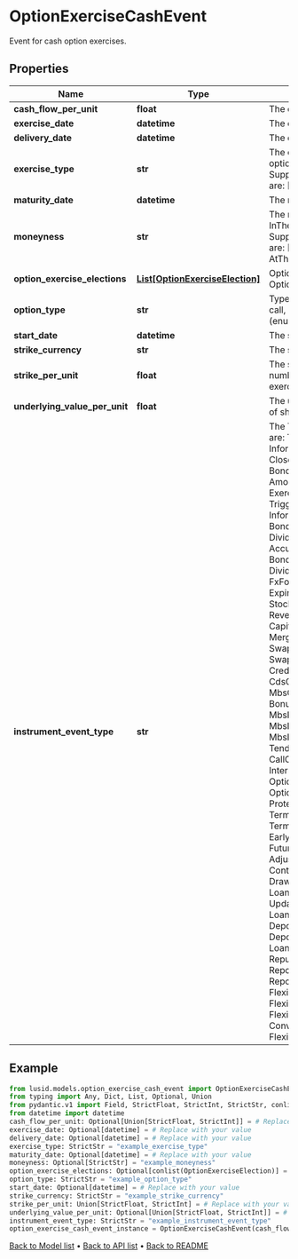 # OptionExerciseCashEvent

Event for cash option exercises.
## Properties
Name | Type | Description | Notes
------------ | ------------- | ------------- | -------------
**cash_flow_per_unit** | **float** | The cashflow per unit | [optional] 
**exercise_date** | **datetime** | The exercise date of the option. | [optional] 
**delivery_date** | **datetime** | The delivery date of the option. | [optional] 
**exercise_type** | **str** | The optionality type of the underlying option e.g. American, European.    Supported string (enumeration) values are: [European, Bermudan, American]. | 
**maturity_date** | **datetime** | The maturity date of the option. | [optional] 
**moneyness** | **str** | The moneyness of the option e.g. InTheMoney, OutOfTheMoney.    Supported string (enumeration) values are: [InTheMoney, OutOfTheMoney, AtTheMoney]. | [optional] 
**option_exercise_elections** | [**List[OptionExerciseElection]**](OptionExerciseElection.md) | Option exercise election for this OptionExercisePhysicalEvent. | [optional] 
**option_type** | **str** | Type of optionality that is present e.g. call, put.    Supported string (enumeration) values are: [Call, Put]. | 
**start_date** | **datetime** | The start date of the option. | [optional] 
**strike_currency** | **str** | The strike currency of the equity option. | 
**strike_per_unit** | **float** | The strike of the equity option times the number of shares to exchange if exercised. | 
**underlying_value_per_unit** | **float** | The underlying price times the number of shares to exchange if exercised. | [optional] 
**instrument_event_type** | **str** | The Type of Event. The available values are: TransitionEvent, InformationalEvent, OpenEvent, CloseEvent, StockSplitEvent, BondDefaultEvent, CashDividendEvent, AmortisationEvent, CashFlowEvent, ExerciseEvent, ResetEvent, TriggerEvent, RawVendorEvent, InformationalErrorEvent, BondCouponEvent, DividendReinvestmentEvent, AccumulationEvent, BondPrincipalEvent, DividendOptionEvent, MaturityEvent, FxForwardSettlementEvent, ExpiryEvent, ScripDividendEvent, StockDividendEvent, ReverseStockSplitEvent, CapitalDistributionEvent, SpinOffEvent, MergerEvent, FutureExpiryEvent, SwapCashFlowEvent, SwapPrincipalEvent, CreditPremiumCashFlowEvent, CdsCreditEvent, CdxCreditEvent, MbsCouponEvent, MbsPrincipalEvent, BonusIssueEvent, MbsPrincipalWriteOffEvent, MbsInterestDeferralEvent, MbsInterestShortfallEvent, TenderEvent, CallOnIntermediateSecuritiesEvent, IntermediateSecuritiesDistributionEvent, OptionExercisePhysicalEvent, OptionExerciseCashEvent, ProtectionPayoutCashFlowEvent, TermDepositInterestEvent, TermDepositPrincipalEvent, EarlyRedemptionEvent, FutureMarkToMarketEvent, AdjustGlobalCommitmentEvent, ContractInitialisationEvent, DrawdownEvent, LoanInterestRepaymentEvent, UpdateDepositAmountEvent, LoanPrincipalRepaymentEvent, DepositInterestPaymentEvent, DepositCloseEvent, LoanFacilityContractRolloverEvent, RepurchaseOfferEvent, RepoPartialClosureEvent, RepoCashFlowEvent, FlexibleRepoInterestPaymentEvent, FlexibleRepoCashFlowEvent, FlexibleRepoCollateralEvent, ConversionEvent, FlexibleRepoPartialClosureEvent | 
## Example

```python
from lusid.models.option_exercise_cash_event import OptionExerciseCashEvent
from typing import Any, Dict, List, Optional, Union
from pydantic.v1 import Field, StrictFloat, StrictInt, StrictStr, conlist, constr, validator
from datetime import datetime
cash_flow_per_unit: Optional[Union[StrictFloat, StrictInt]] = # Replace with your value
exercise_date: Optional[datetime] = # Replace with your value
delivery_date: Optional[datetime] = # Replace with your value
exercise_type: StrictStr = "example_exercise_type"
maturity_date: Optional[datetime] = # Replace with your value
moneyness: Optional[StrictStr] = "example_moneyness"
option_exercise_elections: Optional[conlist(OptionExerciseElection)] = # Replace with your value
option_type: StrictStr = "example_option_type"
start_date: Optional[datetime] = # Replace with your value
strike_currency: StrictStr = "example_strike_currency"
strike_per_unit: Union[StrictFloat, StrictInt] = # Replace with your value
underlying_value_per_unit: Optional[Union[StrictFloat, StrictInt]] = # Replace with your value
instrument_event_type: StrictStr = "example_instrument_event_type"
option_exercise_cash_event_instance = OptionExerciseCashEvent(cash_flow_per_unit=cash_flow_per_unit, exercise_date=exercise_date, delivery_date=delivery_date, exercise_type=exercise_type, maturity_date=maturity_date, moneyness=moneyness, option_exercise_elections=option_exercise_elections, option_type=option_type, start_date=start_date, strike_currency=strike_currency, strike_per_unit=strike_per_unit, underlying_value_per_unit=underlying_value_per_unit, instrument_event_type=instrument_event_type)

```

[Back to Model list](../README.md#documentation-for-models) &#8226; [Back to API list](../README.md#documentation-for-api-endpoints) &#8226; [Back to README](../README.md)

